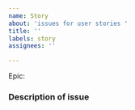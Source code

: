 ```yaml
---
name: Story
about: 'issues for user stories '
title: ''
labels: story
assignees: ''

---
```


Epic: 

### Description of issue
